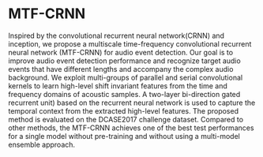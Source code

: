 # MTF-CRNN
Inspired by the convolutional recurrent neural network(CRNN) and inception, we propose a multiscale time-frequency convolutional recurrent
neural network (MTF-CRNN) for audio event detection. Our goal is to improve audio event detection performance and recognize target audio 
events that have different lengths and accompany the complex audio background. We exploit multi-groups of parallel and serial convolutional
kernels to learn high-level shift invariant features from the time and frequency domains of acoustic samples. A two-layer bi-direction 
gated recurrent unit) based on the recurrent neural network is used  to capture the temporal context from the extracted high-level features.
The proposed method is evaluated on the DCASE2017 challenge dataset. Compared to other methods, the MTF-CRNN achieves one of the best test 
performances for a single model without pre-training and without using a multi-model ensemble approach.
